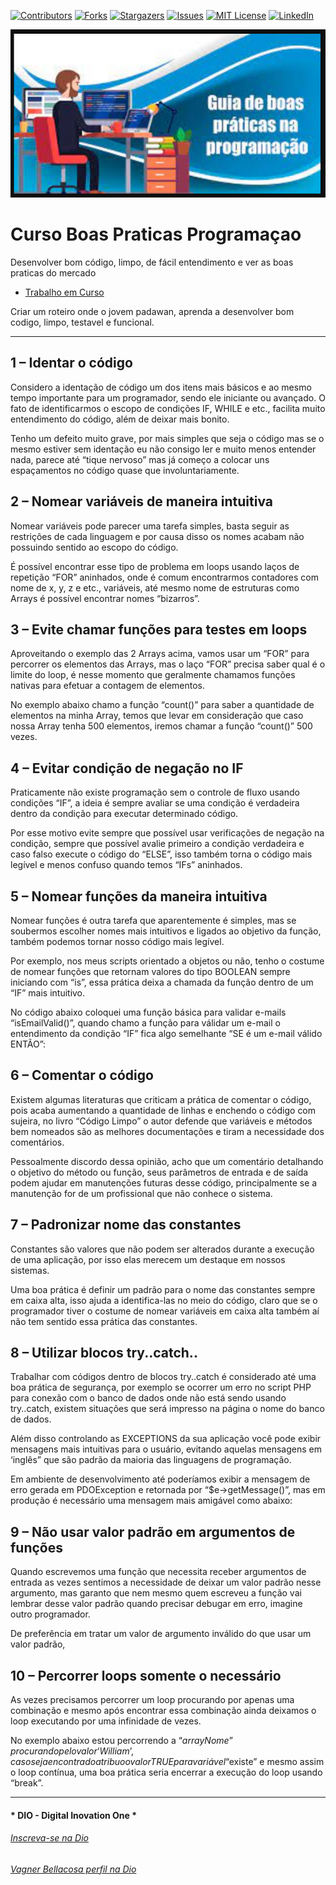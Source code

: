 <!-- PROJECT SHIELDS -->

[![Contributors][contributors-shield]][contributors-url]
[![Forks][forks-shield]][forks-url]
[![Stargazers][stars-shield]][stars-url]
[![Issues][issues-shield]][issues-url]
[![MIT License][license-shield]][license-url]
[![LinkedIn][linkedin-shield]][linkedin-url]

<!-- PROJECT LOGO -->
![Boas praticas em Programacao](Image/capa.png "Bootcamps")




# Curso Boas Praticas Programaçao

Desenvolver bom código, limpo, de fácil entendimento e ver as boas praticas do mercado

- [Trabalho em Curso](TrabalhoEmCurso)

Criar um roteiro onde o jovem padawan, aprenda a desenvolver bom codigo, limpo, testavel e funcional.



------



## 1 – Identar o código

Considero a identação de código um dos itens mais básicos e ao mesmo tempo importante para um programador, sendo ele iniciante ou avançado. O fato de identificarmos o escopo de condições IF, WHILE e etc., facilita muito entendimento do código, além de deixar mais bonito.

Tenho um defeito muito grave, por mais simples que seja o código mas se o mesmo estiver sem identação eu não consigo ler e muito menos entender nada, parece até “tique nervoso” mas já começo a colocar uns espaçamentos no código quase que involuntariamente.



## 2 – Nomear variáveis de maneira intuitiva

Nomear variáveis pode parecer uma tarefa simples, basta seguir as restrições de cada linguagem e por causa disso os nomes acabam não possuindo sentido ao escopo do código.

É possível encontrar esse tipo de problema em loops usando laços de repetição “FOR” aninhados, onde é comum encontrarmos contadores com nome de x, y, z e etc., variáveis, até mesmo nome de estruturas como Arrays é possível encontrar nomes “bizarros”.

 

## 3 – Evite chamar funções para testes em loops

Aproveitando o exemplo das 2 Arrays acima, vamos usar um “FOR” para percorrer os elementos das Arrays, mas o laço “FOR” precisa saber qual é o limite do loop, é nesse momento que geralmente chamamos funções nativas para efetuar a contagem de elementos.

No exemplo abaixo chamo a função “count()” para saber a quantidade de elementos na minha Array, temos que levar em consideração que caso nossa Array tenha 500 elementos, iremos chamar a função “count()” 500 vezes.



 

## 4 – Evitar condição de negação no IF

Praticamente não existe programação sem o controle de fluxo usando condições “IF”, a ideia é sempre avaliar se uma condição é verdadeira dentro da condição para executar determinado código. 

Por esse motivo evite sempre que possível usar verificações de negação na condição, sempre que possível avalie primeiro a condição verdadeira e caso falso execute o código do  “ELSE”, isso também torna o código mais legível e menos confuso quando temos “IFs” aninhados.

 

## 5 – Nomear funções da maneira intuitiva

Nomear funções é outra tarefa que aparentemente é simples, mas se soubermos escolher nomes mais intuitivos e ligados ao objetivo da função, também podemos tornar nosso código mais legível.

Por exemplo, nos meus scripts orientado a objetos ou não, tenho o costume de nomear funções que retornam valores do tipo BOOLEAN sempre iniciando com “is”, essa prática deixa a chamada da função dentro de um “IF” mais intuitivo.

No código abaixo coloquei uma função básica para validar e-mails “isEmailValid()”, quando chamo a função para válidar um e-mail o entendimento da condição “IF” fica algo semelhante “SE é um e-mail válido ENTÃO”:



## 6 – Comentar o código

Existem algumas literaturas que criticam a prática de comentar o código, pois acaba aumentando a quantidade de linhas e enchendo o código com sujeira, no livro “Código Limpo” o autor defende que variáveis e métodos bem nomeados são as melhores documentações e tiram a necessidade dos comentários.

Pessoalmente discordo dessa opinião, acho que um comentário detalhando o objetivo do método ou função, seus parâmetros de entrada e de saída podem ajudar em manutenções futuras desse código, principalmente se a manutenção for de um profissional que não conhece o sistema.



## 7 – Padronizar nome das constantes

Constantes são valores que não podem ser alterados durante a execução de uma aplicação, por isso elas merecem um destaque em nossos sistemas.

Uma boa prática é definir um padrão para o nome das constantes sempre em caixa alta, isso ajuda a identifica-las no meio do código, claro que se o programador tiver o costume de nomear variáveis em caixa alta também aí não tem sentido essa prática das constantes.



## 8 – Utilizar blocos try..catch..

Trabalhar com códigos dentro de blocos try..catch é considerado até uma boa prática de segurança, por exemplo se ocorrer um erro no script PHP para conexão com o banco de dados onde não está sendo usando try..catch, existem situações que será impresso na página o nome do banco de dados.

Além disso controlando as EXCEPTIONS da sua aplicação você pode exibir mensagens mais intuitivas para o usuário, evitando aquelas mensagens em ‘inglês” que são padrão da maioria das linguagens de programação.

Em ambiente de desenvolvimento até poderíamos exibir a mensagem de erro gerada em PDOException e retornada por “$e->getMessage()”, mas em produção é necessário uma mensagem mais amigável como abaixo:



## 9 – Não usar valor padrão em argumentos de funções

Quando escrevemos uma função que necessita receber argumentos de entrada as vezes sentimos a necessidade de deixar um valor padrão nesse argumento, mas garanto que nem mesmo quem escreveu a função vai lembrar desse valor padrão quando precisar debugar em erro, imagine outro programador.

De preferência em tratar um valor de argumento inválido do que usar um valor padrão, 



## 10 – Percorrer loops somente o necessário

As vezes precisamos percorrer um loop procurando por apenas uma combinação e mesmo após encontrar essa combinação ainda deixamos o loop executando por uma infinidade de vezes.

No exemplo abaixo estou percorrendo a “$arrayNome” procurando pelo valor ‘William’, caso seja encontrado atribuo o valor TRUE para variável “$existe” e mesmo assim o loop contínua, uma boa prática seria encerrar a execução do loop usando “break”.




---

#### * DIO - Digital Inovation One *
######  [Inscreva-se na Dio](https://digitalinnovation.one/sign-up?ref=R5J3ZLTIFS)  

######  [Vagner Bellacosa perfil na Dio](https://web.digitalinnovation.one/users/vagnerbellacosa?tab=achievements)  

<!-- MARKDOWN LINKS & IMAGES -->
<!-- https://www.markdownguide.org/basic-syntax/#reference-style-links -->
[contributors-shield]: https://img.shields.io/github/contributors/VagnerBellacosa/Curso_BoasPraticasProgramacao.svg?style=for-the-badge
[contributors-url]: https://github.com/VagnerBellacosa/Curso_BoasPraticasProgramacao/graphs/contributors
[forks-shield]: https://img.shields.io/github/forks/VagnerBellacosa/Curso_BoasPraticasProgramacao.svg?style=for-the-badge
[forks-url]: https://github.com/VagnerBellacosa/Curso_BoasPraticasProgramacao/network/members
[stars-shield]: https://img.shields.io/github/stars/VagnerBellacosa/Curso_BoasPraticasProgramacao.svg?style=for-the-badge
[stars-url]: https://github.com/VagnerBellacosa/Curso_BoasPraticasProgramacao/stargazers
[issues-shield]: https://img.shields.io/github/issues/VagnerBellacosa/Curso_BoasPraticasProgramacao.svg?style=for-the-badge
[issues-url]: https://github.com/VagnerBellacosa/Curso_BoasPraticasProgramacao/issues
[license-shield]: https://img.shields.io/github/license/VagnerBellacosa/Curso_BoasPraticasProgramacao.svg?style=for-the-badge
[license-url]: https://github.com/VagnerBellacosa/Curso_BoasPraticasProgramacao/blob/master/LICENSE.txt
[linkedin-shield]: https://img.shields.io/badge/-LinkedIn-black.svg?style=for-the-badge&logo=linkedin&colorB=555
[linkedin-url]: https://www.linkedin.com/in/VagnerBellacosa/
[product-screenshot]: Image/capa.png

